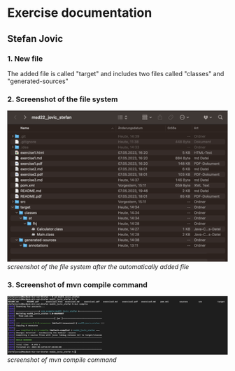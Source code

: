 # Exercise documentation
## Stefan Jovic

### 1. New file
The added file is called "target" and includes two files called "classes" and "generated-sources"
### 2. Screenshot of the file system
![ex3_1.png](./resources/images/ex3_1.png)
*screenshot of the file system after the automatically added file*
### 3.  Screenshot of mvn compile command
![ex3_2.png](./resources/images/ex3_2.png)
*screenshot of mvn compile command*